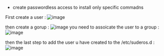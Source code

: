 - create passwordless access to install only specific commadns

First create a user : ![image](https://github.com/user-attachments/assets/be25d13e-852c-4d5e-9b09-a628c0038f53)

then create a gorup : ![image](https://github.com/user-attachments/assets/26097873-2ee3-4f00-9f9a-527275512cfc) 
you need to assoicate the user to a group : ![image](https://github.com/user-attachments/assets/072cd461-2104-4117-adfc-2f051899ff3f)

then the last step to add the user u have created to the /etc/suderos.d : ![image](https://github.com/user-attachments/assets/87ac1579-5fbf-44ce-bde1-5c9b8f7d1cf8) 

